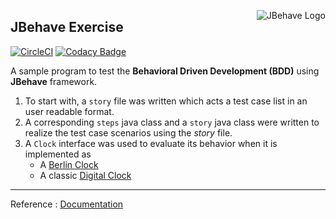 

<img src="https://jbehave.org/images/jbehave-logo.png"
     alt="JBehave Logo"
     style="float: right; margin-left: 10px;" 
     align="right"/>

## JBehave Exercise

[![CircleCI](https://circleci.com/gh/Vignesh-Durairaj/JBehave-BerlinClock.svg?style=svg)](https://circleci.com/gh/Vignesh-Durairaj/JBehave-BerlinClock) 
[![Codacy Badge](https://api.codacy.com/project/badge/Grade/382e4cb8a65f48a69d5dbef67c2173b9)](https://app.codacy.com/app/Vignesh-Durairaj/JBehave-BerlinClock?utm_source=github.com&utm_medium=referral&utm_content=Vignesh-Durairaj/JBehave-BerlinClock&utm_campaign=Badge_Grade_Dashboard)

A sample program to test the **Behavioral Driven Development (BDD)** using **JBehave** framework. 

1. To start with, a `story` file was written which acts a test case list in an user readable format.
2. A corresponding `steps` java class and a `story` java class were written to realize the test case scenarios using the _story_ file.
3. A `Clock` interface was used to evaluate its behavior when it is implemented as 
   * A [Berlin Clock](https://en.wikipedia.org/wiki/Mengenlehreuhr)
   * A classic [Digital Clock](https://en.wikipedia.org/wiki/Digital_clock)

***
Reference : [Documentation](https://jbehave.org/)
